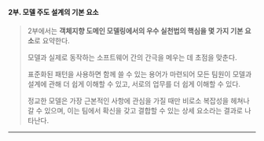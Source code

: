 #### 2부. 모델 주도 설계의 기본 요소

> 2부에서는 **객체지향 도메인 모델링에서의 우수 실천법의 핵심을 몇 가지 기본 요소**로 요약한다.
>
> 모델과 실제로 동작하는 소프트웨어 간의 간극을 메우는 데 초점을 맞춘다.
>
> 표준화된 패턴을 사용하면 함께 쓸 수 있는 용어가 마련되어 모든 팀원이 모델과 설계에 관해 더 쉽게 이해할 수 있고, 서로의 업무를 더 쉽게 이해할 수 있다.
>
> 정교한 모델은 가장 근본적인 사항에 관심을 가질 때만 비로소 복잡성을 헤쳐나갈 수 있으며,
> 이는 팀에서 확신을 갖고 결합할 수 있는 상세 요소라는 결과로 나타난다.


---

